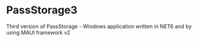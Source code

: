 # PassStorage3
Third version of PassStorage - Windows application written in NET6 and by using MAUI framework
v2